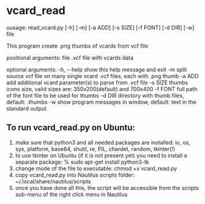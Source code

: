 # vcard_readuusage: read_vcard.py [-h] [-m] [-a ADD] [-s SIZE] [-f FONT] [-d DIR] [-w] fileThis program create .png thumbs of vcards from vcf filepositional arguments:  file        .vcf file with vcards dataoptional arguments:    -h, --help  show this help message and exit     -m          split source vcf file on many single vcard .vcf files, each with .png thumb    -a ADD      add additional vcard parameter(s) to parse from .vcf file    -s SIZE     thumbs icons size, valid sizes are: 350x200(default) and 700x400    -f FONT     full path of the font file to be used for thumbs    -d DIR      directory with thumb files, default: <file>.thumbs    -w          show program messages in window, default: text in the standard outputTo run vcard_read.py on Ubuntu:-------------------------------1) make sure that python3 and all needed packages are installed: 	io, os, sys, platform, base64, shutil, re, PIL, chardet, random, tkinter(!)2) to use tkinter on Ubuntu (if it is not present yet) you  need to install a separate package:    % sudo apt-get install python3-tk3) change mode of the file to executable:  chmod +x vcard_read.py4) copy vcard_read.py into Nautilus scripts folder: ~/.local/share/nautilus/scripts5) once you have done all this, the script will be accessible from the scripts sub-menu of the right click menu in Nautilus